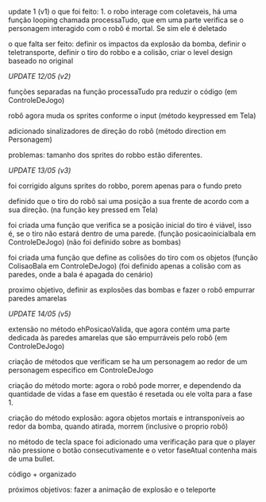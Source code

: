 update 1 (v1)
o que foi feito: 1. o robo interage com coletaveis, há uma função looping chamada processaTudo, que em uma parte verifica se o personagem interagido com o robô é mortal. Se sim ele é deletado

o que falta ser feito: definir os impactos da explosão da bomba, definir o teletransporte, definir o tiro do robbo e a colisão,
criar o level design baseado no original


*UPDATE 12/05 (v2)*

funções separadas na função processaTudo pra reduzir o código (em ControleDeJogo)

robô agora muda os sprites conforme o input (método keypressed em Tela)

adicionado sinalizadores de direção do robô (método direction em Personagem)

problemas:
tamanho dos sprites do robbo estão diferentes.

*UPDATE 13/05 (v3)*

foi corrigido alguns sprites do robbo, porem apenas para o fundo preto

definido que o tiro do robô sai uma posição a sua frente de acordo com a sua direção. (na função key pressed em Tela)

foi criada uma função que verifica se a posição inicial do tiro é viável, isso é, se o tiro não estará dentro de uma parede. (função posicaoinicialbala em ControleDeJogo) (não foi definido sobre as bombas)

foi criada uma função que define as colisões do tiro com os objetos (função ColisaoBala em ControleDeJogo) (foi definido apenas a colisão com as paredes, onde a bala é apagada do cenário)


proximo objetivo, definir as explosões das bombas e fazer o robô empurrar paredes amarelas


*UPDATE 14/05 (v5)*

extensão no método ehPosicaoValida, que agora contém uma parte dedicada
às paredes amarelas que são empurráveis pelo robô (em ControleDeJogo)

criação de métodos que verificam se ha um personagem ao redor de um personagem especifico em ControleDeJogo

criação do método morte: agora o robô pode morrer, e dependendo da quantidade de vidas a fase em questão é resetada ou ele volta para a fase 1.

criação do método explosão: agora objetos mortais e intransponíveis ao redor da bomba, quando atirada, morrem (inclusive o proprio robô)

no método de tecla space foi adicionado uma verificação para que o player não pressione o botão consecutivamente e o vetor faseAtual contenha mais de uma bullet.

código + organizado

próximos objetivos: fazer a animação de explosão e o teleporte


